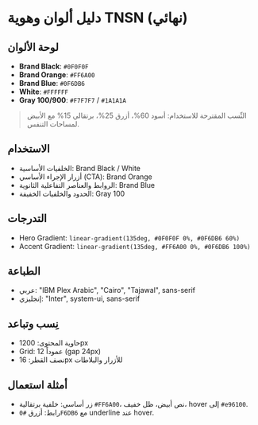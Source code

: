 
# دليل ألوان وهوية TNSN (نهائي)

## لوحة الألوان
- **Brand Black**: `#0F0F0F`
- **Brand Orange**: `#FF6A00`
- **Brand Blue**: `#0F6DB6`
- **White**: `#FFFFFF`
- **Gray 100/900**: `#F7F7F7` / `#1A1A1A`

> النِّسب المقترحة للاستخدام: أسود 60%، أزرق 25%، برتقالي 15% مع الأبيض لمساحات التنفس.

## الاستخدام
- الخلفيات الأساسية: Brand Black / White
- أزرار الإجراء الأساسي (CTA): Brand Orange
- الروابط والعناصر التفاعلية الثانوية: Brand Blue
- الحدود والخلفيات الخفيفة: Gray 100

## التدرجات
- Hero Gradient: `linear-gradient(135deg, #0F0F0F 0%, #0F6DB6 60%)`
- Accent Gradient: `linear-gradient(135deg, #FF6A00 0%, #0F6DB6 100%)`

## الطباعة
- عربي: "IBM Plex Arabic", "Cairo", "Tajawal", sans-serif
- إنجليزي: "Inter", system-ui, sans-serif

## نِسب وتباعد
- حاوية المحتوى: 1200px
- Grid: 12 عموداً (gap 24px)
- نصف القطر: 16px للأزرار والبلاطات

## أمثلة استعمال
- زر أساسي: خلفية برتقالية `#FF6A00`، نص أبيض، ظل خفيف، hover إلى `#e96100`.
- رابط: أزرق `#0F6DB6` مع underline عند hover.
